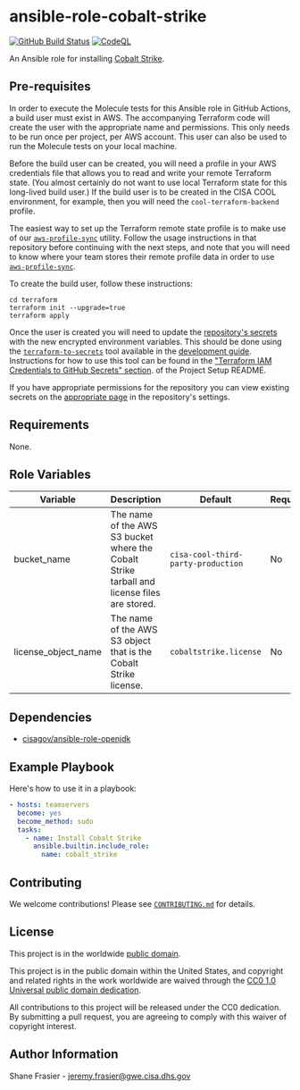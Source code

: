# ansible-role-cobalt-strike #

[![GitHub Build Status](https://github.com/cisagov/ansible-role-cobalt-strike/workflows/build/badge.svg)](https://github.com/cisagov/ansible-role-cobalt-strike/actions)
[![CodeQL](https://github.com/cisagov/ansible-role-cobalt-strike/workflows/CodeQL/badge.svg)](https://github.com/cisagov/ansible-role-cobalt-strike/actions/workflows/codeql-analysis.yml)

An Ansible role for installing [Cobalt
Strike](https://www.cobaltstrike.com/).

## Pre-requisites ##

In order to execute the Molecule tests for this Ansible role in GitHub
Actions, a build user must exist in AWS. The accompanying Terraform
code will create the user with the appropriate name and
permissions. This only needs to be run once per project, per AWS
account. This user can also be used to run the Molecule tests on your
local machine.

Before the build user can be created, you will need a profile in your
AWS credentials file that allows you to read and write your remote
Terraform state.  (You almost certainly do not want to use local
Terraform state for this long-lived build user.)  If the build user is
to be created in the CISA COOL environment, for example, then you will
need the `cool-terraform-backend` profile.

The easiest way to set up the Terraform remote state profile is to
make use of our
[`aws-profile-sync`](https://github.com/cisagov/aws-profile-sync)
utility. Follow the usage instructions in that repository before
continuing with the next steps, and note that you will need to know
where your team stores their remote profile data in order to use
[`aws-profile-sync`](https://github.com/cisagov/aws-profile-sync).

To create the build user, follow these instructions:

```console
cd terraform
terraform init --upgrade=true
terraform apply
```

Once the user is created you will need to update the [repository's
secrets](https://help.github.com/en/actions/configuring-and-managing-workflows/creating-and-storing-encrypted-secrets)
with the new encrypted environment variables. This should be done
using the
[`terraform-to-secrets`](https://github.com/cisagov/development-guide/tree/develop/project_setup#terraform-iam-credentials-to-github-secrets-)
tool available in the [development
guide](https://github.com/cisagov/development-guide). Instructions for
how to use this tool can be found in the ["Terraform IAM Credentials
to GitHub Secrets"
section](https://github.com/cisagov/development-guide/tree/develop/project_setup#terraform-iam-credentials-to-github-secrets-).
of the Project Setup README.

If you have appropriate permissions for the repository you can view
existing secrets on the [appropriate
page](https://github.com/cisagov/ansible-role-cobalt-strike/settings/secrets)
in the repository's settings.

## Requirements ##

None.

## Role Variables ##

| Variable | Description | Default | Required |
|----------|-------------|---------|----------|
| bucket_name | The name of the AWS S3 bucket where the Cobalt Strike tarball and license files are stored. | `cisa-cool-third-party-production` | No |
| license_object_name | The name of the AWS S3 object that is the Cobalt Strike license. | `cobaltstrike.license` | No |

## Dependencies ##

- [cisagov/ansible-role-openjdk](https://github.com/cisagov/ansible-role-openjdk)

## Example Playbook ##

Here's how to use it in a playbook:

```yaml
- hosts: teamservers
  become: yes
  become_method: sudo
  tasks:
    - name: Install Cobalt Strike
      ansible.builtin.include_role:
        name: cobalt_strike
```

## Contributing ##

We welcome contributions!  Please see [`CONTRIBUTING.md`](CONTRIBUTING.md) for
details.

## License ##

This project is in the worldwide [public domain](LICENSE).

This project is in the public domain within the United States, and
copyright and related rights in the work worldwide are waived through
the [CC0 1.0 Universal public domain
dedication](https://creativecommons.org/publicdomain/zero/1.0/).

All contributions to this project will be released under the CC0
dedication. By submitting a pull request, you are agreeing to comply
with this waiver of copyright interest.

## Author Information ##

Shane Frasier - <jeremy.frasier@gwe.cisa.dhs.gov>
